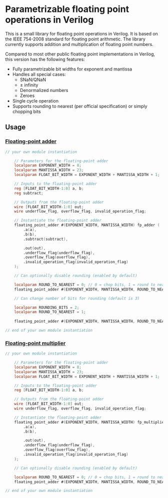 # Parametrizable floating point operations in Verilog

This is a small library for floating point operations in Verilog. It is based on the IEEE 754-2008 standard for floating point arithmetic. The library currently supports addition and multiplication of floating point numbers.

Compared to most other public floating point implementations in Verilog, this version has the following features:

- Fully parametrizable bit widths for exponent and mantissa
- Handles all special cases:
    - SNaN/QNaN
    - ± infinity
    - Denormalized numbers
    - Zeroes
- Single cycle operation
- Supports rounding to nearest (per official specification) or simply chopping bits

## Usage

### [Floating-point adder](src/floating_point_adder.v)

```verilog
// your own module instantiation

    // Parameters for the floating-point adder
    localparam EXPONENT_WIDTH = 8;
    localparam MANTISSA_WIDTH = 23;
    localparam FLOAT_BIT_WIDTH = EXPONENT_WIDTH + MANTISSA_WIDTH + 1;

    // Inputs to the floating-point adder
    reg [FLOAT_BIT_WIDTH-1:0] a, b;
    reg subtract;

    // Outputs from the floating-point adder
    wire [FLOAT_BIT_WIDTH-1:0] out;
    wire underflow_flag, overflow_flag, invalid_operation_flag;

    // Instantiate the floating-point adder
    floating_point_adder #(EXPONENT_WIDTH, MANTISSA_WIDTH) fp_adder (
        .a(a),
        .b(b),
        .subtract(subtract),

        .out(out),
        .underflow_flag(underflow_flag),
        .overflow_flag(overflow_flag),
        .invalid_operation_flag(invalid_operation_flag)
    );

    // Can optionally disable rounding (enabled by default)

    localparam ROUND_TO_NEAREST = 0; // 0 = chop bits, 1 = round to nearest
    floating_point_adder #(EXPONENT_WIDTH, MANTISSA_WIDTH, ROUND_TO_NEAREST) fp_adder_no_rounding ( ... );

    // Can change number of bits for rounding (default is 3)

    localparam ROUNDING_BITS = 2;
    localparam ROUND_TO_NEAREST = 1;
    
    floating_point_adder #(EXPONENT_WIDTH, MANTISSA_WIDTH, ROUND_TO_NEAREST, ROUNDING_BITS) fp_adder_2bit_rounding ( ... );

// end of your own module instantiation
```

### [Floating-point multiplier](src/floating_point_multiplier.v)

```verilog
// your own module instantiation

    // Parameters for the floating-point adder
    localparam EXPONENT_WIDTH = 8;
    localparam MANTISSA_WIDTH = 23;
    localparam FLOAT_BIT_WIDTH = EXPONENT_WIDTH + MANTISSA_WIDTH + 1;

    // Inputs to the floating-point adder
    reg [FLOAT_BIT_WIDTH-1:0] a, b;

    // Outputs from the floating-point adder
    wire [FLOAT_BIT_WIDTH-1:0] out;
    wire underflow_flag, overflow_flag, invalid_operation_flag;

    // Instantiate the floating-point adder
    floating_point_adder #(EXPONENT_WIDTH, MANTISSA_WIDTH) fp_multiplier (
        .a(a),
        .b(b),

        .out(out),
        .underflow_flag(underflow_flag),
        .overflow_flag(overflow_flag),
        .invalid_operation_flag(invalid_operation_flag)
    );

    // Can optionally disable rounding (enabled by default)

    localparam ROUND_TO_NEAREST = 0; // 0 = chop bits, 1 = round to nearest
    floating_point_adder #(EXPONENT_WIDTH, MANTISSA_WIDTH, ROUND_TO_NEAREST) fp_multiplier_no_rounding ( ... );

// end of your own module instantiation
```
